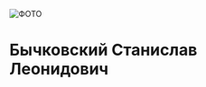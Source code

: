 ![ФОТО](https://avatars1.githubusercontent.com/u/14942393?s=400&u=27413999d155abda51fc36efaa8e2eea18db3b39&v=4)
# Бычковский Станислав Леонидович